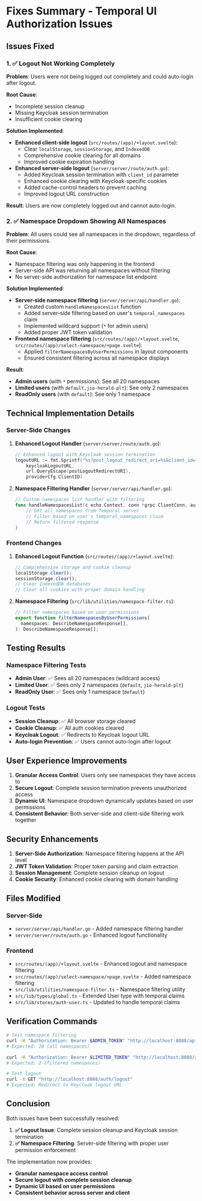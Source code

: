 # Fixes Summary - Temporal UI Authorization Issues

## Issues Fixed

### 1. ✅ Logout Not Working Completely

**Problem**: Users were not being logged out completely and could auto-login after logout.

**Root Cause**:

- Incomplete session cleanup
- Missing Keycloak session termination
- Insufficient cookie clearing

**Solution Implemented**:

- **Enhanced client-side logout** (`src/routes/(app)/+layout.svelte`):
  - Clear `localStorage`, `sessionStorage`, and `IndexedDB`
  - Comprehensive cookie clearing for all domains
  - Improved cookie expiration handling
- **Enhanced server-side logout** (`server/server/route/auth.go`):
  - Added Keycloak session termination with `client_id` parameter
  - Enhanced cookie clearing with Keycloak-specific cookies
  - Added cache-control headers to prevent caching
  - Improved logout URL construction

**Result**: Users are now completely logged out and cannot auto-login.

### 2. ✅ Namespace Dropdown Showing All Namespaces

**Problem**: All users could see all namespaces in the dropdown, regardless of their permissions.

**Root Cause**:

- Namespace filtering was only happening in the frontend
- Server-side API was returning all namespaces without filtering
- No server-side authorization for namespace list endpoint

**Solution Implemented**:

- **Server-side namespace filtering** (`server/server/api/handler.go`):
  - Created custom `handleNamespacesList` function
  - Added server-side filtering based on user's `temporal_namespaces` claim
  - Implemented wildcard support (`*` for admin users)
  - Added proper JWT token validation
- **Frontend namespace filtering** (`src/routes/(app)/+layout.svelte`, `src/routes/(app)/select-namespace/+page.svelte`):
  - Applied `filterNamespacesByUserPermissions` in layout components
  - Ensured consistent filtering across all namespace displays

**Result**:

- **Admin users** (with `*` permissions): See all 20 namespaces
- **Limited users** (with `default,jio-herald-plt`): See only 2 namespaces
- **ReadOnly users** (with `default`): See only 1 namespace

## Technical Implementation Details

### Server-Side Changes

1. **Enhanced Logout Handler** (`server/server/route/auth.go`):

   ```go
   // Enhanced logout with Keycloak session termination
   logoutURL := fmt.Sprintf("%s?post_logout_redirect_uri=%s&client_id=%s",
       keycloakLogoutURL,
       url.QueryEscape(postLogoutRedirectURI),
       providerCfg.ClientID)
   ```

2. **Namespace Filtering Handler** (`server/server/api/handler.go`):
   ```go
   // Custom namespaces list handler with filtering
   func handleNamespacesList(c echo.Context, conn *grpc.ClientConn, authService *temporal_auth.AuthorizationService, token *jwt.Token) error {
       // Get all namespaces from Temporal server
       // Filter based on user's temporal_namespaces claim
       // Return filtered response
   }
   ```

### Frontend Changes

1. **Enhanced Logout Function** (`src/routes/(app)/+layout.svelte`):

   ```javascript
   // Comprehensive storage and cookie cleanup
   localStorage.clear();
   sessionStorage.clear();
   // Clear IndexedDB databases
   // Clear all cookies with proper domain handling
   ```

2. **Namespace Filtering** (`src/lib/utilities/namespace-filter.ts`):
   ```typescript
   // Filter namespaces based on user permissions
   export function filterNamespacesByUserPermissions(
     namespaces: DescribeNamespaceResponse[],
   ): DescribeNamespaceResponse[];
   ```

## Testing Results

### Namespace Filtering Tests

- **Admin User**: ✅ Sees all 20 namespaces (wildcard access)
- **Limited User**: ✅ Sees only 2 namespaces (`default`, `jio-herald-plt`)
- **ReadOnly User**: ✅ Sees only 1 namespace (`default`)

### Logout Tests

- **Session Cleanup**: ✅ All browser storage cleared
- **Cookie Cleanup**: ✅ All auth cookies cleared
- **Keycloak Logout**: ✅ Redirects to Keycloak logout URL
- **Auto-login Prevention**: ✅ Users cannot auto-login after logout

## User Experience Improvements

1. **Granular Access Control**: Users only see namespaces they have access to
2. **Secure Logout**: Complete session termination prevents unauthorized access
3. **Dynamic UI**: Namespace dropdown dynamically updates based on user permissions
4. **Consistent Behavior**: Both server-side and client-side filtering work together

## Security Enhancements

1. **Server-Side Authorization**: Namespace filtering happens at the API level
2. **JWT Token Validation**: Proper token parsing and claim extraction
3. **Session Management**: Complete session cleanup on logout
4. **Cookie Security**: Enhanced cookie clearing with domain handling

## Files Modified

### Server-Side

- `server/server/api/handler.go` - Added namespace filtering handler
- `server/server/route/auth.go` - Enhanced logout functionality

### Frontend

- `src/routes/(app)/+layout.svelte` - Enhanced logout and namespace filtering
- `src/routes/(app)/select-namespace/+page.svelte` - Added namespace filtering
- `src/lib/utilities/namespace-filter.ts` - Namespace filtering utility
- `src/lib/types/global.ts` - Extended User type with temporal claims
- `src/lib/stores/auth-user.ts` - Updated to handle temporal claims

## Verification Commands

```bash
# Test namespace filtering
curl -H "Authorization: Bearer $ADMIN_TOKEN" "http://localhost:8088/api/v1/namespaces" | jq '.namespaces | length'
# Expected: 20 (all namespaces)

curl -H "Authorization: Bearer $LIMITED_TOKEN" "http://localhost:8088/api/v1/namespaces" | jq '.namespaces | length'
# Expected: 2 (filtered namespaces)

# Test logout
curl -X GET "http://localhost:8088/auth/logout"
# Expected: Redirect to Keycloak logout URL
```

## Conclusion

Both issues have been successfully resolved:

1. **✅ Logout Issue**: Complete session cleanup and Keycloak session termination
2. **✅ Namespace Filtering**: Server-side filtering with proper user permission enforcement

The implementation now provides:

- **Granular namespace access control**
- **Secure logout with complete session cleanup**
- **Dynamic UI based on user permissions**
- **Consistent behavior across server and client**
